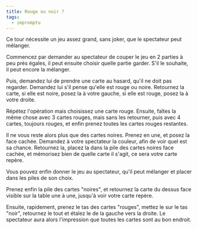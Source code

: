 ```yaml
---
title: Rouge ou noir ?
tags:
  - impromptu
---
```


Ce tour nécessite un jeu assez grand, sans joker, que le spectateur peut
mélanger.

Commencez par demander au spectateur de couper le jeu en 2 parties à peu près
égales, il peut ensuite choisir quelle partie garder. S'il le souhaite, il peut
encore la mélanger.

Puis, demandez lui de prendre une carte au hasard, qu'il ne doit pas regarder.
Demandez lui s'il pense qu'elle est rouge ou noire. Retournez la carte, si elle
est noire, posez la à votre gauche, si elle est rouge, posez la à votre droite.

Répétez l'opération mais choisissez une carte rouge. Ensuite, faîtes la même
chose avec 3 cartes rouges, mais sans les retourner, puis avec 4 cartes,
toujours rouges, et enfin prenez toutes les cartes rouges restantes.

Il ne vous reste alors plus que des cartes noires. Prenez en une, et posez la
face cachée. Demandez à votre spectateur la couleur, afin de voir quel est sa
chance. Retournez la, placez la dans la pile des cartes noires face cachée, et
mémorisez bien de quelle carte il s'agit, ce sera votre carte repère.

Vous pouvez enfin donner le jeu au spectateur, qu'il peut mélanger et placer
dans les piles de son choix.

Prenez enfin la pile des cartes "noires", et retournez la carte du dessus face
visible sur la table une à une, jusqu'à voir votre carte repère.

Ensuite, rapidement, prenez le tas des cartes "rouges", mettez le sur le tas
"noir", retournez le tout et étalez le de la gauche vers la droite. Le
spectateur aura alors l'impression que toutes les cartes sont au bon endroit.
